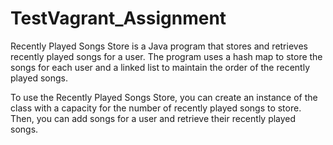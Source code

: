 # TestVagrant_Assignment

Recently Played Songs Store is a Java program that stores and retrieves recently played songs for a user. 
The program uses a hash map to store the songs for each user and a linked list to maintain the order of the recently played songs.

To use the Recently Played Songs Store, you can create an instance of the class with a capacity for the number of recently played songs to store.
Then, you can add songs for a user and retrieve their recently played songs.
